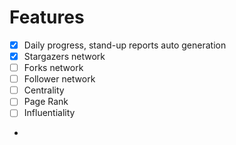 # Features

- [x] Daily progress, stand-up reports auto generation
- [x] Stargazers network
- [ ] Forks network
- [ ] Follower network
- [ ] Centrality
- [ ] Page Rank
- [ ] Influentiality
- 
